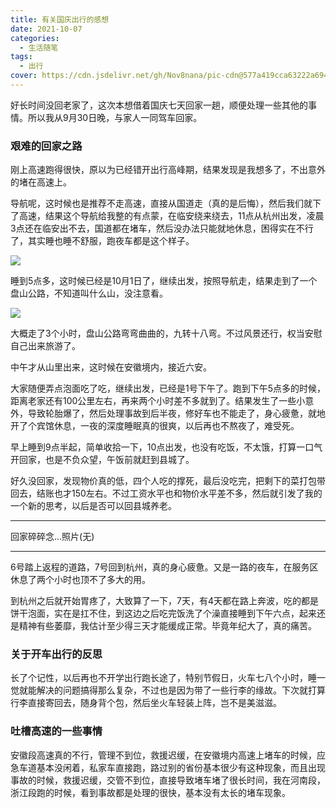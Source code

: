 ```yaml
---
title: 有关国庆出行的感想
date: 2021-10-07
categories: 
  - 生活随笔
tags: 
  - 出行
cover: https://cdn.jsdelivr.net/gh/Nov8nana/pic-cdn@577a419cca63222a694810238c405cd31a37b390/2021/10/08/3b0fb1402f57634b8781d478a20774d2.png
---
```


好长时间没回老家了，这次本想借着国庆七天回家一趟，顺便处理一些其他的事情。所以我从9月30日晚，与家人一同驾车回家。

### 艰难的回家之路

刚上高速跑得很快，原以为已经错开出行高峰期，结果发现是我想多了，不出意外的堵在高速上。

导航呢，这时候也是推荐不走高速，直接从国道走（真的是后悔），然后我们就下了高速，结果这个导航给我整的有点蒙，在临安绕来绕去，11点从杭州出发，凌晨3点还在临安出不去，国道都在堵车，然后没办法只能就地休息，困得实在不行了，其实睡也睡不舒服，跑夜车都是这个样子。

![](https://cdn.jsdelivr.net/gh/Nov8nana/pic-cdn@dbc3c8f6d01f44d46c71e7ab0de3095c4100f533/2021/10/08/d6b1cfd2d52a28cfbf9f12785ace9a1b.png)

睡到5点多，这时候已经是10月1日了，继续出发，按照导航走，结果走到了一个盘山公路，不知道叫什么山，没注意看。

![](https://cdn.jsdelivr.net/gh/Nov8nana/pic-cdn@577a419cca63222a694810238c405cd31a37b390/2021/10/08/3b0fb1402f57634b8781d478a20774d2.png)

大概走了3个小时，盘山公路弯弯曲曲的，九转十八弯。不过风景还行，权当安慰自己出来旅游了。

中午才从山里出来，这时候在安徽境内，接近六安。

大家随便弄点泡面吃了吃，继续出发，已经是1号下午了。跑到下午5点多的时候，距离老家还有100公里左右，再来两个小时差不多就到了。结果发生了一些小意外，导致轮胎爆了，然后处理事故到后半夜，修好车也不能走了，身心疲惫，就地开了个宾馆休息，一夜的深度睡眠真的很爽，以后再也不熬夜了，难受死。

早上睡到9点半起，简单收拾一下，10点出发，也没有吃饭，不太饿，打算一口气开回家，也是不负众望，午饭前就赶到县城了。


好久没回家，发现物价真的低，四个人吃的撑死，最后没吃完，把剩下的菜打包带回去，结账也才150左右。不过工资水平也和物价水平差不多，然后就引发了我的一个新的思考，以后是否可以回县城养老。

---

回家碎碎念...照片(无)

---

6号踏上返程的道路，7号回到杭州，真的身心疲惫。又是一路的夜车，在服务区休息了两个小时也顶不了多大的用。

到杭州之后就开始胃疼了，大致算了一下，7天，有4天都在路上奔波，吃的都是饼干泡面，实在是扛不住，到这边之后吃完饭洗了个澡直接睡到下午六点，起来还是精神有些萎靡，我估计至少得三天才能缓成正常。毕竟年纪大了，真的痛苦。

### 关于开车出行的反思

长了个记性，以后再也不开学出行跑长途了，特别节假日，火车七八个小时，睡一觉就能解决的问题搞得那么复杂，不过也是因为带了一些行李的缘故。下次就打算行李直接寄回去，随身背个包，然后坐火车轻装上阵，岂不是美滋滋。

### 吐槽高速的一些事情

安徽段高速真的不行，管理不到位，救援迟缓，在安徽境内高速上堵车的时候，应急车道基本没闲着，私家车直接跑，路过别的省份基本很少有这种现象，而且出现事故的时候，救援迟缓，交管不到位，直接导致堵车堵了很长时间，我在河南段，浙江段跑的时候，看到事故都是处理的很快，基本没有太长的堵车现象。
